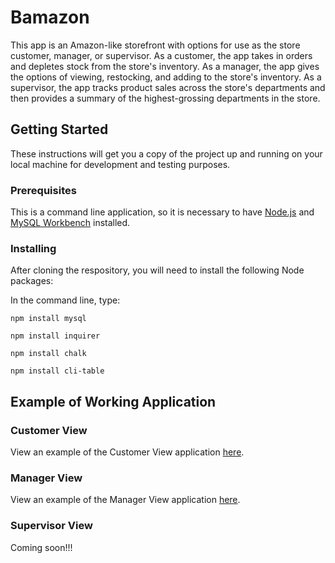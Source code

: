 # Bamazon

This app is an Amazon-like storefront with options for use as the store customer, manager, or supervisor. As a customer, the app takes in orders and depletes stock from the store's inventory. As a manager, the app gives the options of viewing, restocking, and adding to the store's inventory. As a supervisor, the app tracks product sales across the store's departments and then provides a summary of the highest-grossing departments in the store.

## Getting Started

These instructions will get you a copy of the project up and running on your local machine for development and testing purposes.

### Prerequisites

This is a command line application, so it is necessary to have [Node.js](https://nodejs.org/en/) and [MySQL Workbench](https://www.mysql.com/products/workbench/) installed.

### Installing

After cloning the respository, you will need to install the following Node packages:

In the command line, type:

```
npm install mysql
```
```
npm install inquirer
```
```
npm install chalk
```
```
npm install cli-table
```

## Example of Working Application

### Customer View
View an example of the Customer View application [here](https://drive.google.com/file/d/1ghklN4NiOyIrpiArSxu5lfp6wwjTRE4z/view).



### Manager View
View an example of the Manager View application [here](https://drive.google.com/file/d/1-KxyBVC9-BC3jXPvMNCPjLiPZ93dLGsn/view).



### Supervisor View
Coming soon!!!
##